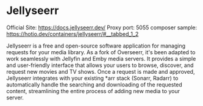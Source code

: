 # Jellyseerr

Official Site: https://docs.jellyseerr.dev/
Proxy port: 5055
composer sample: https://hotio.dev/containers/jellyseerr/#__tabbed_1_2

Jellyseerr is a free and open-source software application for managing requests for your media library. As a fork of Overseerr, it's been adapted to work seamlessly with Jellyfin and Emby media servers. It provides a simple and user-friendly interface that allows your users to browse, discover, and request new movies and TV shows. Once a request is made and approved, Jellyseerr integrates with your existing *arr stack (Sonarr, Radarr) to automatically handle the searching and downloading of the requested content, streamlining the entire process of adding new media to your server.